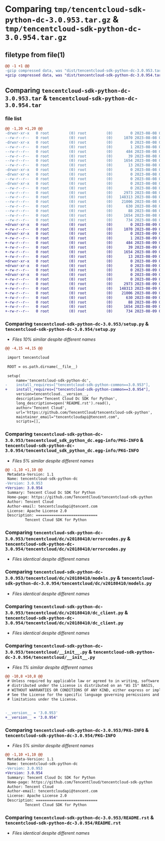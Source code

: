 # Comparing `tmp/tencentcloud-sdk-python-dc-3.0.953.tar.gz` & `tmp/tencentcloud-sdk-python-dc-3.0.954.tar.gz`

## filetype from file(1)

```diff
@@ -1 +1 @@
-gzip compressed data, was "dist/tencentcloud-sdk-python-dc-3.0.953.tar", last modified: Tue Aug  8 00:23:25 2023, max compression
+gzip compressed data, was "dist/tencentcloud-sdk-python-dc-3.0.954.tar", last modified: Wed Aug  9 00:23:23 2023, max compression
```

## Comparing `tencentcloud-sdk-python-dc-3.0.953.tar` & `tencentcloud-sdk-python-dc-3.0.954.tar`

### file list

```diff
@@ -1,20 +1,20 @@
-drwxr-xr-x   0 root         (0) root         (0)        0 2023-08-08 00:23:25.000000 tencentcloud-sdk-python-dc-3.0.953/
--rw-r--r--   0 root         (0) root         (0)     1070 2023-08-08 00:23:24.000000 tencentcloud-sdk-python-dc-3.0.953/setup.py
-drwxr-xr-x   0 root         (0) root         (0)        0 2023-08-08 00:23:25.000000 tencentcloud-sdk-python-dc-3.0.953/tencentcloud_sdk_python_dc.egg-info/
--rw-r--r--   0 root         (0) root         (0)        1 2023-08-08 00:23:24.000000 tencentcloud-sdk-python-dc-3.0.953/tencentcloud_sdk_python_dc.egg-info/dependency_links.txt
--rw-r--r--   0 root         (0) root         (0)      484 2023-08-08 00:23:24.000000 tencentcloud-sdk-python-dc-3.0.953/tencentcloud_sdk_python_dc.egg-info/SOURCES.txt
--rw-r--r--   0 root         (0) root         (0)       39 2023-08-08 00:23:24.000000 tencentcloud-sdk-python-dc-3.0.953/tencentcloud_sdk_python_dc.egg-info/requires.txt
--rw-r--r--   0 root         (0) root         (0)     1654 2023-08-08 00:23:24.000000 tencentcloud-sdk-python-dc-3.0.953/tencentcloud_sdk_python_dc.egg-info/PKG-INFO
--rw-r--r--   0 root         (0) root         (0)       13 2023-08-08 00:23:24.000000 tencentcloud-sdk-python-dc-3.0.953/tencentcloud_sdk_python_dc.egg-info/top_level.txt
-drwxr-xr-x   0 root         (0) root         (0)        0 2023-08-08 00:23:25.000000 tencentcloud-sdk-python-dc-3.0.953/tencentcloud/
-drwxr-xr-x   0 root         (0) root         (0)        0 2023-08-08 00:23:25.000000 tencentcloud-sdk-python-dc-3.0.953/tencentcloud/dc/
--rw-r--r--   0 root         (0) root         (0)        0 2023-08-08 00:23:24.000000 tencentcloud-sdk-python-dc-3.0.953/tencentcloud/dc/__init__.py
-drwxr-xr-x   0 root         (0) root         (0)        0 2023-08-08 00:23:25.000000 tencentcloud-sdk-python-dc-3.0.953/tencentcloud/dc/v20180410/
--rw-r--r--   0 root         (0) root         (0)        0 2023-08-08 00:23:24.000000 tencentcloud-sdk-python-dc-3.0.953/tencentcloud/dc/v20180410/__init__.py
--rw-r--r--   0 root         (0) root         (0)     2973 2023-08-08 00:23:24.000000 tencentcloud-sdk-python-dc-3.0.953/tencentcloud/dc/v20180410/errorcodes.py
--rw-r--r--   0 root         (0) root         (0)   148313 2023-08-08 00:23:24.000000 tencentcloud-sdk-python-dc-3.0.953/tencentcloud/dc/v20180410/models.py
--rw-r--r--   0 root         (0) root         (0)    21006 2023-08-08 00:23:24.000000 tencentcloud-sdk-python-dc-3.0.953/tencentcloud/dc/v20180410/dc_client.py
--rw-r--r--   0 root         (0) root         (0)      630 2023-08-08 00:23:24.000000 tencentcloud-sdk-python-dc-3.0.953/tencentcloud/__init__.py
--rw-r--r--   0 root         (0) root         (0)       88 2023-08-08 00:23:25.000000 tencentcloud-sdk-python-dc-3.0.953/setup.cfg
--rw-r--r--   0 root         (0) root         (0)     1654 2023-08-08 00:23:25.000000 tencentcloud-sdk-python-dc-3.0.953/PKG-INFO
--rw-r--r--   0 root         (0) root         (0)      734 2023-08-08 00:23:24.000000 tencentcloud-sdk-python-dc-3.0.953/README.rst
+drwxr-xr-x   0 root         (0) root         (0)        0 2023-08-09 00:23:23.000000 tencentcloud-sdk-python-dc-3.0.954/
+-rw-r--r--   0 root         (0) root         (0)     1070 2023-08-09 00:23:23.000000 tencentcloud-sdk-python-dc-3.0.954/setup.py
+drwxr-xr-x   0 root         (0) root         (0)        0 2023-08-09 00:23:23.000000 tencentcloud-sdk-python-dc-3.0.954/tencentcloud_sdk_python_dc.egg-info/
+-rw-r--r--   0 root         (0) root         (0)        1 2023-08-09 00:23:23.000000 tencentcloud-sdk-python-dc-3.0.954/tencentcloud_sdk_python_dc.egg-info/dependency_links.txt
+-rw-r--r--   0 root         (0) root         (0)      484 2023-08-09 00:23:23.000000 tencentcloud-sdk-python-dc-3.0.954/tencentcloud_sdk_python_dc.egg-info/SOURCES.txt
+-rw-r--r--   0 root         (0) root         (0)       39 2023-08-09 00:23:23.000000 tencentcloud-sdk-python-dc-3.0.954/tencentcloud_sdk_python_dc.egg-info/requires.txt
+-rw-r--r--   0 root         (0) root         (0)     1654 2023-08-09 00:23:23.000000 tencentcloud-sdk-python-dc-3.0.954/tencentcloud_sdk_python_dc.egg-info/PKG-INFO
+-rw-r--r--   0 root         (0) root         (0)       13 2023-08-09 00:23:23.000000 tencentcloud-sdk-python-dc-3.0.954/tencentcloud_sdk_python_dc.egg-info/top_level.txt
+drwxr-xr-x   0 root         (0) root         (0)        0 2023-08-09 00:23:23.000000 tencentcloud-sdk-python-dc-3.0.954/tencentcloud/
+drwxr-xr-x   0 root         (0) root         (0)        0 2023-08-09 00:23:23.000000 tencentcloud-sdk-python-dc-3.0.954/tencentcloud/dc/
+-rw-r--r--   0 root         (0) root         (0)        0 2023-08-09 00:23:23.000000 tencentcloud-sdk-python-dc-3.0.954/tencentcloud/dc/__init__.py
+drwxr-xr-x   0 root         (0) root         (0)        0 2023-08-09 00:23:23.000000 tencentcloud-sdk-python-dc-3.0.954/tencentcloud/dc/v20180410/
+-rw-r--r--   0 root         (0) root         (0)        0 2023-08-09 00:23:23.000000 tencentcloud-sdk-python-dc-3.0.954/tencentcloud/dc/v20180410/__init__.py
+-rw-r--r--   0 root         (0) root         (0)     2973 2023-08-09 00:23:23.000000 tencentcloud-sdk-python-dc-3.0.954/tencentcloud/dc/v20180410/errorcodes.py
+-rw-r--r--   0 root         (0) root         (0)   148313 2023-08-09 00:23:23.000000 tencentcloud-sdk-python-dc-3.0.954/tencentcloud/dc/v20180410/models.py
+-rw-r--r--   0 root         (0) root         (0)    21006 2023-08-09 00:23:23.000000 tencentcloud-sdk-python-dc-3.0.954/tencentcloud/dc/v20180410/dc_client.py
+-rw-r--r--   0 root         (0) root         (0)      630 2023-08-09 00:23:23.000000 tencentcloud-sdk-python-dc-3.0.954/tencentcloud/__init__.py
+-rw-r--r--   0 root         (0) root         (0)       88 2023-08-09 00:23:23.000000 tencentcloud-sdk-python-dc-3.0.954/setup.cfg
+-rw-r--r--   0 root         (0) root         (0)     1654 2023-08-09 00:23:23.000000 tencentcloud-sdk-python-dc-3.0.954/PKG-INFO
+-rw-r--r--   0 root         (0) root         (0)      734 2023-08-09 00:23:23.000000 tencentcloud-sdk-python-dc-3.0.954/README.rst
```

### Comparing `tencentcloud-sdk-python-dc-3.0.953/setup.py` & `tencentcloud-sdk-python-dc-3.0.954/setup.py`

 * *Files 10% similar despite different names*

```diff
@@ -4,15 +4,15 @@
 
 import tencentcloud
 
 ROOT = os.path.dirname(__file__)
 
 setup(
     name='tencentcloud-sdk-python-dc',
-    install_requires=["tencentcloud-sdk-python-common==3.0.953"],
+    install_requires=["tencentcloud-sdk-python-common==3.0.954"],
     version=tencentcloud.__version__,
     description='Tencent Cloud Dc SDK for Python',
     long_description=open('README.rst').read(),
     author='Tencent Cloud',
     url='https://github.com/TencentCloud/tencentcloud-sdk-python',
     maintainer_email="tencentcloudapi@tencent.com",
     scripts=[],
```

### Comparing `tencentcloud-sdk-python-dc-3.0.953/tencentcloud_sdk_python_dc.egg-info/PKG-INFO` & `tencentcloud-sdk-python-dc-3.0.954/tencentcloud_sdk_python_dc.egg-info/PKG-INFO`

 * *Files 5% similar despite different names*

```diff
@@ -1,10 +1,10 @@
 Metadata-Version: 1.1
 Name: tencentcloud-sdk-python-dc
-Version: 3.0.953
+Version: 3.0.954
 Summary: Tencent Cloud Dc SDK for Python
 Home-page: https://github.com/TencentCloud/tencentcloud-sdk-python
 Author: Tencent Cloud
 Author-email: tencentcloudapi@tencent.com
 License: Apache License 2.0
 Description: ============================
         Tencent Cloud SDK for Python
```

### Comparing `tencentcloud-sdk-python-dc-3.0.953/tencentcloud/dc/v20180410/errorcodes.py` & `tencentcloud-sdk-python-dc-3.0.954/tencentcloud/dc/v20180410/errorcodes.py`

 * *Files identical despite different names*

### Comparing `tencentcloud-sdk-python-dc-3.0.953/tencentcloud/dc/v20180410/models.py` & `tencentcloud-sdk-python-dc-3.0.954/tencentcloud/dc/v20180410/models.py`

 * *Files identical despite different names*

### Comparing `tencentcloud-sdk-python-dc-3.0.953/tencentcloud/dc/v20180410/dc_client.py` & `tencentcloud-sdk-python-dc-3.0.954/tencentcloud/dc/v20180410/dc_client.py`

 * *Files identical despite different names*

### Comparing `tencentcloud-sdk-python-dc-3.0.953/tencentcloud/__init__.py` & `tencentcloud-sdk-python-dc-3.0.954/tencentcloud/__init__.py`

 * *Files 1% similar despite different names*

```diff
@@ -10,8 +10,8 @@
 # Unless required by applicable law or agreed to in writing, software
 # distributed under the License is distributed on an "AS IS" BASIS,
 # WITHOUT WARRANTIES OR CONDITIONS OF ANY KIND, either express or implied.
 # See the License for the specific language governing permissions and
 # limitations under the License.
 
 
-__version__ = '3.0.953'
+__version__ = '3.0.954'
```

### Comparing `tencentcloud-sdk-python-dc-3.0.953/PKG-INFO` & `tencentcloud-sdk-python-dc-3.0.954/PKG-INFO`

 * *Files 5% similar despite different names*

```diff
@@ -1,10 +1,10 @@
 Metadata-Version: 1.1
 Name: tencentcloud-sdk-python-dc
-Version: 3.0.953
+Version: 3.0.954
 Summary: Tencent Cloud Dc SDK for Python
 Home-page: https://github.com/TencentCloud/tencentcloud-sdk-python
 Author: Tencent Cloud
 Author-email: tencentcloudapi@tencent.com
 License: Apache License 2.0
 Description: ============================
         Tencent Cloud SDK for Python
```

### Comparing `tencentcloud-sdk-python-dc-3.0.953/README.rst` & `tencentcloud-sdk-python-dc-3.0.954/README.rst`

 * *Files identical despite different names*

